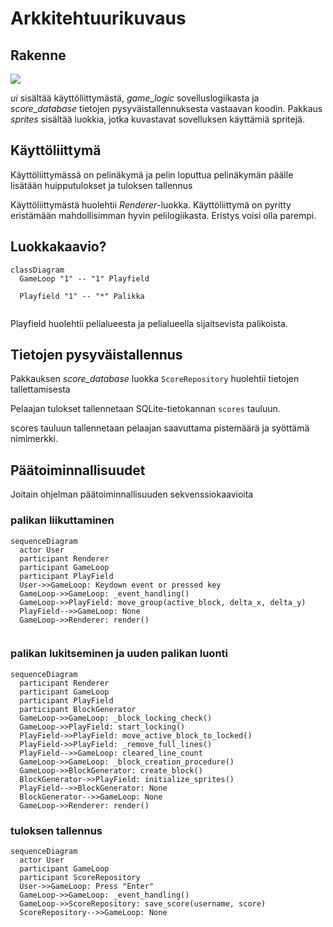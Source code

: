 # Arkkitehtuurikuvaus
## Rakenne 
![](/dokumentaatio/kuvat/pakkausrakenne.png)

_ui_ sisältää käyttöliittymästä, _game_logic_ sovelluslogiikasta ja _score_database_ tietojen pysyväistallennuksesta vastaavan koodin. Pakkaus _sprites_ sisältää luokkia, jotka kuvastavat sovelluksen käyttämiä spritejä.

## Käyttöliittymä
Käyttöliittymässä on pelinäkymä ja pelin loputtua pelinäkymän päälle lisätään huipputulokset ja tuloksen tallennus

Käyttöliittymästä huolehtii _Renderer_-luokka. Käyttöliittymä on pyritty eristämään mahdollisimman hyvin pelilogiikasta. Eristys voisi olla parempi.


## Luokkakaavio?
```mermaid
classDiagram
  GameLoop "1" -- "1" Playfield
  
  Playfield "1" -- "*" Palikka
  
```
Playfield huolehtii pelialueesta ja pelialueella sijaitsevista palikoista.

## Tietojen pysyväistallennus
Pakkauksen _score_database_ luokka `ScoreRepository` huolehtii tietojen tallettamisesta

Pelaajan tulokset tallennetaan SQLite-tietokannan `scores` tauluun.

scores tauluun tallennetaan pelaajan saavuttama pistemäärä ja syöttämä nimimerkki.

## Päätoiminnallisuudet
Joitain ohjelman päätoiminnallisuuden sekvenssiokaavioita

### palikan liikuttaminen
```mermaid
sequenceDiagram
  actor User
  participant Renderer
  participant GameLoop
  participant PlayField
  User->>GameLoop: Keydown event or pressed key
  GameLoop->>GameLoop: _event_handling()
  GameLoop->>PlayField: move_group(active_block, delta_x, delta_y)
  PlayField-->>GameLoop: None
  GameLoop->>Renderer: render()
  
```

### palikan lukitseminen ja uuden palikan luonti

```mermaid
sequenceDiagram
  participant Renderer
  participant GameLoop
  participant PlayField
  participant BlockGenerator
  GameLoop->>GameLoop: _block_locking_check()
  GameLoop->>PlayField: start_locking()
  PlayField->>PlayField: move_active_block_to_locked()
  PlayField->>PlayField: _remove_full_lines()
  PlayField-->>GameLoop: cleared_line_count
  GameLoop->>GameLoop: _block_creation_procedure()
  GameLoop->>BlockGenerator: create_block()
  BlockGenerator->>PlayField: initialize_sprites()
  PlayField-->>BlockGenerator: None
  BlockGenerator-->>GameLoop: None
  GameLoop->>Renderer: render()
```



### tuloksen tallennus

```mermaid
sequenceDiagram
  actor User
  participant GameLoop
  participant ScoreRepository
  User->>GameLoop: Press "Enter"
  GameLoop->>GameLoop: _event_handling()
  GameLoop->>ScoreRepository: save_score(username, score)
  ScoreRepository-->>GameLoop: None
  
```
